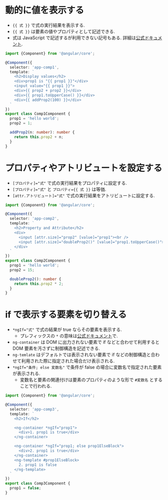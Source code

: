 
# 動的に値を表示する

* `{{ 式 }}` で式の実行結果を表示する.
* `{{ 式 }}` は要素の値やプロパティとして記述できる.
* 式は JavaScript で記述するが利用できない記号もある. 詳細は[公式ドキュメント](https://angular.io/guide/template-syntax#template-expressions).

```src/app/comp1.component.ts
import {Component} from '@angular/core';

@Component({
  selector: 'app-comp1',
  template: `
    <h2>Display values</h2>
    <div>prop1 is "{{ prop1 }}"</div>
    <input value="{{ prop1 }}">
    <div>{{ prop2 + prop2 }}</div>
    <div>{{ prop1.toUpperCase() }}</div>
    <div>{{ addProp2(100) }}</div>
  `
})
export class Comp1Component {
  prop1 = 'hello world';
  prop2 = 1;

  addProp2(n: number): number {
    return this.prop2 + n;
  }
}
```

# プロパティやアトリビュートを設定する

* `[プロパティ]="式"` で式の実行結果をプロパティに設定する.
* `[プロパティ]="式"` と `プロパティ={{ 式 }}` は等価.
* `[attr.アトリビュート]="式"` で式の実行結果をアトリビュートに設定する.

```src/app/comp2.component.ts
import {Component} from '@angular/core';

@Component({
  selector: 'app-comp2',
  template: `
    <h2>Property and Attribute</h2>
    <div>
      <input [attr.size]="prop2" [value]="prop1"><br />
      <input [attr.size]="doubleProp2()" [value]="prop1.toUpperCase()">
    </div>
  `
})
export class Comp2Component {
  prop1 = 'hello world';
  prop2 = 15;

  doubleProp2(): number {
    return this.prop2 * 2;
  }
}
```

# if で表示する要素を切り替える

* `*ngIf="式"` で式の結果が true ならその要素を表示する.
  * プレフィックスの `*` の意味は[公式ドキュメント](https://angular.io/guide/structural-directives#the-asterisk--prefix)で.
* `ng-container` は DOM に出力されない要素で if などと合わせて利用すると DOM 要素を汚さずに制御構造を記述できる.
* `ng-temlate` はデフォルトでは表示されない要素で if などの制御構造と合わせて利用された際に指定された場合だけ表示される.
* `*ngIf="条件; else 変数名"` で条件が false の場合に変数名で指定された要素が表示される.
  * 変数名と要素の関連付けは要素のプロパティのような形で `#変数名` とすることで行われる.

```src/app/comp3.component.ts
import {Component} from '@angular/core';

@Component({
  selector: 'app-comp3',
  template: `
    <h2>If</h2>

    <ng-container *ngIf="prop1">
      <div>1. prop1 is true</div>
    </ng-container>

    <ng-container *ngIf="prop1; else prop1ElseBlock">
      <div>2. prop1 is true</div>
    </ng-container>
    <ng-template #prop1ElseBlock>
      2. prop1 is false
    </ng-template>
  `
})
export class Comp3Component {
  prop1 = false;
}
```
